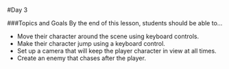 #Day 3

###Topics and Goals
By the end of this lesson, students should be able to...
- Move their character around the scene using keyboard controls.
- Make their character jump using a keyboard control.
- Set up a camera that will keep the player character in view at all times.
- Create an enemy that chases after the player.